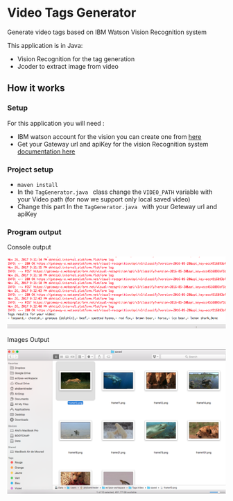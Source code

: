 # Video Tags Generator
Generate video tags based on IBM Watson Vision Recognition system 

This application is in Java:
- Vision Recognition for the tag generation
- Jcoder to extract image from video

## How it works

### Setup 
For this application you will need :
- IBM watson account for the vision you can create one from [here](https://www.ibm.com/watson/)
- Get your Gateway url and apiKey for the vision Recognition system [documentation here](https://console.bluemix.net/docs/services/visual-recognition/getting-started.html#getting-started-tutorial)

### Project setup
- ```maven install```
- In the ```TagGenerator.java ``` class change the ```VIDEO_PATH``` variable with your Video path (for now we support only local saved video)
- Change this part In the ```TagGenerator.java ``` with your Geteway url and apiKey


### Program output
Console output

![Screen Image 1](https://github.com/ahdbk/Video-Tags-Generator/blob/master/screen/Screen%20Shot%202017-11-26%20at%2021.37.46.png?raw=true)

Images Output 

![Screen Image 1](https://github.com/ahdbk/Video-Tags-Generator/blob/master/screen/Screen%20Shot%202017-11-26%20at%2021.33.24.png?raw=true)
